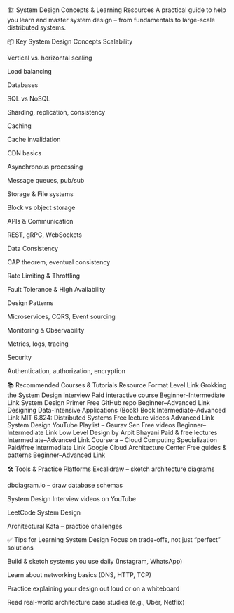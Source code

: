 🏗️ System Design Concepts & Learning Resources
A practical guide to help you learn and master system design – from fundamentals to large-scale distributed systems.

📦 Key System Design Concepts
Scalability

Vertical vs. horizontal scaling

Load balancing

Databases

SQL vs NoSQL

Sharding, replication, consistency

Caching

Cache invalidation

CDN basics

Asynchronous processing

Message queues, pub/sub

Storage & File systems

Block vs object storage

APIs & Communication

REST, gRPC, WebSockets

Data Consistency

CAP theorem, eventual consistency

Rate Limiting & Throttling

Fault Tolerance & High Availability

Design Patterns

Microservices, CQRS, Event sourcing

Monitoring & Observability

Metrics, logs, tracing

Security

Authentication, authorization, encryption

📚 Recommended Courses & Tutorials
Resource	Format	Level	Link
Grokking the System Design Interview	Paid interactive course	Beginner–Intermediate	Link
System Design Primer	Free GitHub repo	Beginner–Advanced	Link
Designing Data-Intensive Applications (Book)	Book	Intermediate–Advanced	Link
MIT 6.824: Distributed Systems	Free lecture videos	Advanced	Link
System Design YouTube Playlist – Gaurav Sen	Free videos	Beginner–Intermediate	Link
Low Level Design by Arpit Bhayani	Paid & free lectures	Intermediate–Advanced	Link
Coursera – Cloud Computing Specialization	Paid/free	Intermediate	Link
Google Cloud Architecture Center	Free guides & patterns	Beginner–Advanced	Link

🛠️ Tools & Practice Platforms
Excalidraw – sketch architecture diagrams

dbdiagram.io – draw database schemas

System Design Interview videos on YouTube

LeetCode System Design

Architectural Kata – practice challenges

✅ Tips for Learning System Design
Focus on trade-offs, not just “perfect” solutions

Build & sketch systems you use daily (Instagram, WhatsApp)

Learn about networking basics (DNS, HTTP, TCP)

Practice explaining your design out loud or on a whiteboard

Read real-world architecture case studies (e.g., Uber, Netflix)
